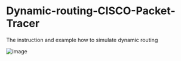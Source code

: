 # Dynamic-routing-CISCO-Packet-Tracer
The instruction and example how to simulate dynamic routing


![image](https://github.com/WiktorBanasyk/Dynamic-routing-CISCO-Packet-Tracer/assets/150059679/301406b7-3743-44b1-9935-fff2fb74eade)
